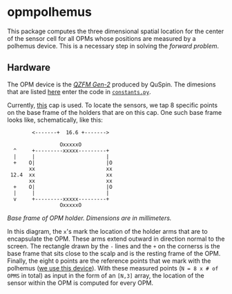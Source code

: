 # opmpolhemus

This package computes the three dimensional spatial location for the center of
the sensor cell for all OPMs whose positions are measured by a polhemus device.
This is a necessary step in solving the *forward problem*.

## Hardware

The OPM device is the 
*[QZFM Gen-2](https://quspin.com/products-qzfm/)* produced by QuSpin. The
dimesions that are listed
[here](http://quspin.com/wp-content/uploads/2016/08/Gen-2.jpg) enter the code in
[`constants.py`](https://github.com/paulmoonshine/opmpolhemus/blob/master/opmpolhemus/constants.py).

Currently, [this](https://quspin.com/experimental-meg-cap/) cap is used. To
locate the sensors, we tap 8 specific points on the base frame of the holders that are
on this cap. One such base frame looks like, schematically, like this: 
```
        <-------+  16.6 +------->

                 OxxxxxO
  ^     +---------xxxxx---------+
  |     |                       |
  +    O|                       |O
       xx                       xx
 12.4  xx                       xx
       xx                       xx
  +    O|                       |O
  |     |                       |
  v     +---------xxxxx---------+
                 OxxxxxO
```
*Base frame of OPM holder. Dimensions are in millimeters.*

In this diagram, the `x`'s mark the location of the holder arms that are to
encapsulate the OPM. These arms extend outward in direction normal to the screen.
The rectangle drawn by the `-` lines and the `+` on the cornerss is the base
frame that sits close to the scalp and is the resting frame of the OPM. Finally,
the eight `O` points are the reference points that we mark with the polhemus ([we
use this device](https://polhemus.com/scanning-digitizing/digitizing-products/)).
With these measured points (`N = 8 x # of OPMS` in total) as input in the form of an
`[N,3]` array, the location of the sensor within the OPM is computed for every
OPM.
